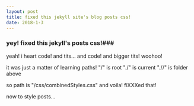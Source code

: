 ```yaml
---
layout: post
title: fixed this jekyll site's blog posts css!
date: 2018-1-3
---
```

### yey! fixed this jekyll's posts css!###

yeah!
i heart code!
and tits...
and code! and bigger tits!
woohoo!

it was just a matter of learning paths!
"/" is root
"./" is current
".//" is folder above

so path is "/css/combinedStyles.css" and voila! fiXXXed that!

now to style posts...
